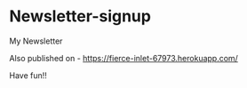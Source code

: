 # Newsletter-signup
My Newsletter

Also published on - https://fierce-inlet-67973.herokuapp.com/

Have fun!!
